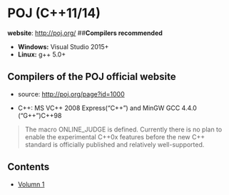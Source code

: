 # **POJ (C++11/14)**
**website**: http://poj.org/
##**Compilers recommended**
* **Windows:** Visual Studio 2015+
* **Linux:** g++ 5.0+

## **Compilers of the POJ official website** 
* source: http://poj.org/page?id=1000

* C++:	MS VC++ 2008 Express(“C++”) and MinGW GCC 4.4.0 (“G++”)C++98	

> The macro ONLINE_JUDGE is defined.
Currently there is no plan to enable the experimental C++0x features before the new C++ standard is officially published and relatively well-supported.


## **Contents**

*  [Volumn 1](https://github.com/yzcyx/POJ/tree/master/Vol1)
